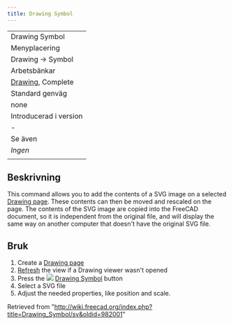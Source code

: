 ```yaml
---
title: Drawing Symbol
---
```

|  |
| --- |
| Drawing Symbol |
| Menyplacering |
| Drawing → Symbol |
| Arbetsbänkar |
| [Drawing](/Drawing_Workbench/sv "Drawing Workbench/sv"), Complete |
| Standard genväg |
| none |
| Introducerad i version |
| - |
| Se även |
| *Ingen* |
|  |

## Beskrivning

This command allows you to add the contents of a SVG image on a selected [Drawing page](/Drawing_Landscape_A3 "Drawing Landscape A3"). These contents can then be moved and rescaled on the page. The contents of the SVG image are copied into the FreeCAD document, so it is independent from the original file, and will display the same way on another computer that doesn't have the original SVG file.

## Bruk

1. Create a [Drawing page](/Drawing_Landscape_A3 "Drawing Landscape A3")
2. [Refresh](/Std_Refresh "Std Refresh") the view if a Drawing viewer wasn't opened
3. Press the ![](/images/Drawing_Symbol.png) [Drawing Symbol](/Drawing_Symbol "Drawing Symbol") button
4. Select a SVG file
5. Adjust the needed properties, like position and scale.

Retrieved from "<http://wiki.freecad.org/index.php?title=Drawing_Symbol/sv&oldid=982001>"